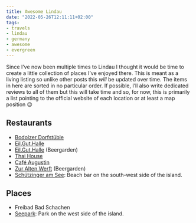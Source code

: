 ```yaml
---
title: Awesome Lindau
date: "2022-05-26T12:11:11+02:00"
tags:
- travels
- lindau
- germany
- awesome
- evergreen
---
```


Since I’ve now been multiple times to Lindau I thought it would be time to create a little collection of places I’ve enjoyed there. This is meant as a living listing so unlike other posts this *will* be updated over time. The items in here are sorted in no particular order. If possible, I’ll also write dedicated reviews to all of them but this will take time and so, for now, this is primarily a list pointing to the official website of each location or at least a map position 😉

## Restaurants

- [Bodolzer Dorfstüble](https://www.bodolzer-dorfstueble.de/)
- [Eil.Gut.Halle](https://eilguthalle.li)
- [Eil.Gut.Halle](https://eilguthalle.li) (Beergarden)
- [Thai House](https://thaihouse-lindau.de/)
- [Café Augustin](https://www.altemoellersche.de/augustin/)
- [Zur Alten Werft](https://www.openstreetmap.org/#map=18/47.54491/9.68546) (Beergarden)
- [Schützinger am See](https://www.schuetzinger-am-see.com/): Beach bar on the south-west side of the island.

## Places

- Freibad Bad Schachen
- [Seepark](https://www.openstreetmap.org/#map=17/47.54666/9.67736): Park on the west side of the island.
